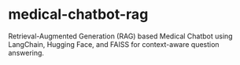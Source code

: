 # medical-chatbot-rag
Retrieval-Augmented Generation (RAG) based Medical Chatbot using LangChain, Hugging Face, and FAISS for context-aware question answering.
